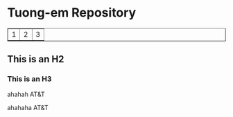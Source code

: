 # Tuong-em Repository #

<table border="1">
    <tr>
        <td width="33%">1</td>
		<td width="34%">2</td>
		<td width="33%">3</td>
    </tr>
	
</table>

## This is an H2 ##

### This is an H3 ######



ahahah AT&T


ahahaha AT&amp;T